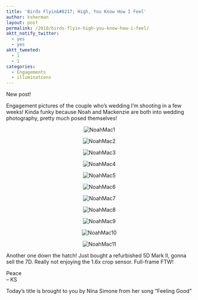 ```yaml
---
title: 'Birds Flyin&#8217; High, You Know How I Feel'
author: ksherman
layout: post
permalink: /2010/birds-flyin-high-you-know-how-i-feel/
aktt_notify_twitter:
  - yes
  - yes
aktt_tweeted:
  - 1
  - 1
categories:
  - Engagements
  - illuminations
---
```

New post!

Engagement pictures of the couple who&#8217;s wedding I&#8217;m shooting in a few weeks! Kinda funky because Noah and Mackenzie are both into wedding photography, pretty much posed themselves!

<p style="text-align: center;">
  <img class="aligncenter" src="https://s3-us-west-2.amazonaws.com/assets.kshermphoto.com/2010PostsImages/04-APR/NoahMackenzie_1DM33805_01.jpg" alt="NoahMac1" />
</p>

<p style="text-align: center;">
  <img class="aligncenter" src="https://s3-us-west-2.amazonaws.com/assets.kshermphoto.com/2010PostsImages/04-APR/NoahMackenzie_1DM33915_02.jpg" alt="NoahMac2" />
</p>

<p style="text-align: center;">
  <img class="aligncenter" src="https://s3-us-west-2.amazonaws.com/assets.kshermphoto.com/2010PostsImages/04-APR/NoahMackenzie_1DM33941_03.jpg" alt="NoahMac3" />
</p>

<p style="text-align: center;">
  <img class="aligncenter" src="https://s3-us-west-2.amazonaws.com/assets.kshermphoto.com/2010PostsImages/04-APR/NoahMackenzie_1DM33971_04.jpg" alt="NoahMac4" />
</p>

<p style="text-align: center;">
  <img class="aligncenter" src="https://s3-us-west-2.amazonaws.com/assets.kshermphoto.com/2010PostsImages/04-APR/NoahMackenzie_1DM33998_05.jpg" alt="NoahMac5" />
</p>

<p style="text-align: center;">
  <img class="aligncenter" src="https://s3-us-west-2.amazonaws.com/assets.kshermphoto.com/2010PostsImages/04-APR/NoahMackenzie_1DM34097_06.jpg" alt="NoahMac6" />
</p>

<p style="text-align: center;">
  <img class="aligncenter" src="https://s3-us-west-2.amazonaws.com/assets.kshermphoto.com/2010PostsImages/04-APR/NoahMackenzie_1DM34114_07.jpg" alt="NoahMac7" />
</p>

<p style="text-align: center;">
  <img class="aligncenter" src="https://s3-us-west-2.amazonaws.com/assets.kshermphoto.com/2010PostsImages/04-APR/NoahMackenzie_1DM34176_08.jpg" alt="NoahMac8" />
</p>

<p style="text-align: center;">
  <img class="aligncenter" src="https://s3-us-west-2.amazonaws.com/assets.kshermphoto.com/2010PostsImages/04-APR/NoahMackenzie_1DM34194_09.jpg" alt="NoahMac9" />
</p>

<p style="text-align: center;">
  <img class="aligncenter" src="https://s3-us-west-2.amazonaws.com/assets.kshermphoto.com/2010PostsImages/04-APR/NoahMackenzie_1DM34209_10.jpg" alt="NoahMac10" />
</p>

<p style="text-align: center;">
  <img class="aligncenter" src="https://s3-us-west-2.amazonaws.com/assets.kshermphoto.com/2010PostsImages/04-APR/NoahMackenzie_1DM34237_11.jpg" alt="NoahMac11" />
</p>

Another one down the hatch! Just bought a refurbished 5D Mark II, gonna sell the 7D. Really not enjoying the 1.6x crop sensor. Full-frame FTW!

Peace  
&#8211; KS

Today&#8217;s title is brought to you by Nina Simone from her song &#8220;Feeling Good&#8221;